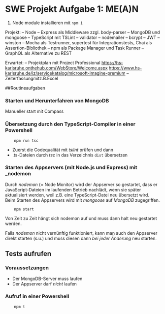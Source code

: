 # SWE Projekt Aufgabe 1: ME(A)N

1. Node module installieren mit `npm i`

Projekt:
– Node
– Express als Middleware zzgl. body-parser
– MongoDB und  mongoose
– TypeScript mit TSLint
– validator
– nodemailer
– bcrypt
– JWT
– winston
– Mocha als Testrunner, supertest für Integrationstests, Chai als Assertion-Bibliothek
– npm als Package Manager und Task Runner
– GraphQL als Alternative zu REST

Erwartet:
– Projektplan mit Project Professional https://hs-karlsruhe.onthehub.com/WebStore/Welcome.aspx https://www.hs-karlsruhe.de/iz/servicekatalog/microsoft-imagine-premium
– Zeiterfassungmitz.B.Excel



##Routineaufgaben

### Starten und Herunterfahren von MongoDB

Manueller start mit Compass

### Übersetzung durch den TypeScript-Compiler in einer Powershell

```CMD
    npm run tsc
```

-   Zuerst die Codequalität mit _tslint_ prüfen und dann
-   .ts-Dateien durch _tsc_ in das Verzeichnis `dist` übersetzen

### Starten des Appservers (mit Node.js und Express) mit _nodemon

Durch _nodemon_ (= Node Monitor) wird der Appserver so gestartet, dass er
JavaScript-Dateien im laufenden Betrieb nachlädt, wenn sie später aktualisiert
werden, weil z.B. eine TypeScript-Datei neu übersetzt wird.
Beim Starten des Appservers wird mit _mongoose_ auf _MongoDB_ zugegriffen.

```CMD
    npm start
```

Von Zeit zu Zeit hängt sich nodemon auf und muss dann halt neu gestartet werden.

Falls _nodemon_ nicht vernünftig funktioniert, kann man auch den Appserver
direkt starten (s.u.) und muss diesen dann _bei jeder Änderung_ neu starten.


## Tests aufrufen

### Voraussetzungen

-   Der MongoDB-Server muss laufen
-   Der Appserver darf _nicht_ laufen

### Aufruf in einer Powershell

```CMD
    npm t
```